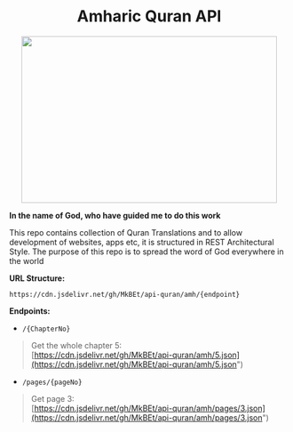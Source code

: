 <h1 align="center">Amharic Quran API</h1>

<p align="center">
  <img width="460" height="300" src="https://github.com/fawazahmed0/quran-api/raw/1/quran.jpg">
</p>


**In the name of God, who have guided me to do this work**


This repo contains collection of Quran Translations and to allow development of websites, apps etc, it is structured in REST Architectural Style.
The purpose of this repo is to spread the word of God everywhere in the world


**URL Structure:**

`https://cdn.jsdelivr.net/gh/MkBEt/api-quran/amh/{endpoint}`


**Endpoints:**

- `/{ChapterNo}` <br>
> Get the whole chapter 5:<br>
[https://cdn.jsdelivr.net/gh/MkBEt/api-quran/amh/5.json](https://cdn.jsdelivr.net/gh/MkBEt/api-quran/amh/5.json")

- `/pages/{pageNo}` <br>
> Get page 3:<br>
[https://cdn.jsdelivr.net/gh/MkBEt/api-quran/amh/pages/3.json](https://cdn.jsdelivr.net/gh/MkBEt/api-quran/amh/pages/3.json")
